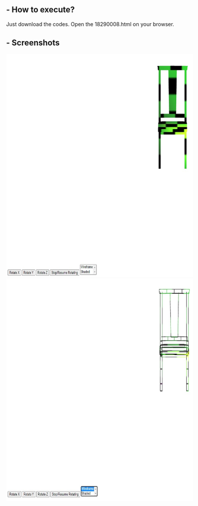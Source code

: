 ## - How to execute?
Just download the codes. Open the 18290008.html on your browser.

## - Screenshots
<img src="images/Screenshot_1.jpg" width="800" height="600">
<img src="images/Screenshot_2.jpg" width="800" height="600">
